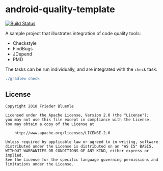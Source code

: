 # android-quality-template

[![Build Status][1]][2]

A sample project that illustrates integration of code quality tools:

- Checkstyle
- FindBugs
- JDepend
- PMD

The tasks can be run individually, and are integrated with the `check` task:

```groovy
./gradlew check
```

## License

    Copyright 2018 Frieder Bluemle

    Licensed under the Apache License, Version 2.0 (the "License");
    you may not use this file except in compliance with the License.
    You may obtain a copy of the License at

        http://www.apache.org/licenses/LICENSE-2.0

    Unless required by applicable law or agreed to in writing, software
    distributed under the License is distributed on an "AS IS" BASIS,
    WITHOUT WARRANTIES OR CONDITIONS OF ANY KIND, either express or implied.
    See the License for the specific language governing permissions and
    limitations under the License.

[1]: https://travis-ci.org/friederbluemle/android-quality-template.svg?branch=master
[2]: https://travis-ci.org/friederbluemle/android-quality-template
